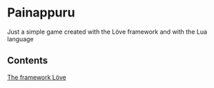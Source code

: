 # Painappuru
Just a simple game created with the Löve framework and with the Lua language

<h2>Contents</h2>
<a href="https://love2d.org/">The framework Löve</a>
